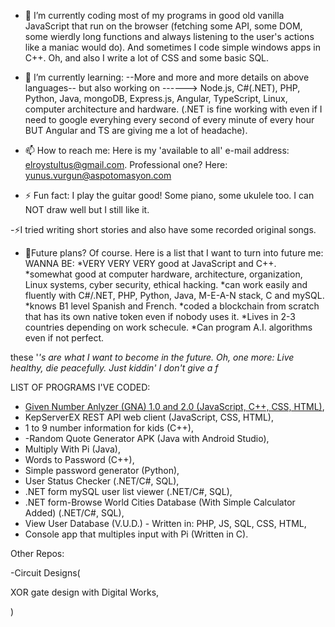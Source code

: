 - 🔭 I’m currently coding most of my programs in good old vanilla JavaScript that run on the browser (fetching some API, some DOM, some wierdly long functions and always listening to the user's actions like a maniac would do). And sometimes I code simple windows apps in C++. Oh, and also  I write a lot of CSS and some basic SQL.
- 🌱 I’m currently learning: --More and more and more details on above languages-- but also working on ------> Node.js, C#(.NET), PHP, Python, Java, mongoDB, Express.js, Angular, TypeScript, Linux, computer architecture and hardware. (.NET is fine working with even if I need to google everyhing every second of every minute of every hour BUT Angular and TS are giving me a lot of headache).

- 📫 How to reach me: Here is my 'available to all' e-mail address: elroystultus@gmail.com. Professional one? Here: yunus.vurgun@aspotomasyon.com

- ⚡ Fun fact: I play the guitar good! Some piano, some ukulele too. I can NOT draw well but I still like it.

-⚡I tried writing short stories and also have some recorded original songs.

- 🔭Future plans? Of course. Here is a list that I want to turn into future me:
WANNA BE:
*VERY VERY VERY good at JavaScript and C++.
*somewhat good at computer hardware, architecture, organization, Linux systems, cyber security, ethical hacking.
*can work easily and fluently with C#/.NET, PHP, Python, Java, M-E-A-N stack, C and mySQL.
*knows B1 level Spanish and French.
*coded a blockchain from scratch that has its own native token even if nobody uses it.
*Lives in 2-3 countries depending on work schecule.
*Can program A.I. algorithms even if not perfect.

these '*'s are what I want to become in the future. Oh, one more: Live healthy, die peacefully. Just kiddin' I don't give a f*


LIST OF PROGRAMS I'VE CODED:

- [Given Number Anlyzer (GNA) 1.0 and 2.0 (JavaScript, C++, CSS, HTML)](https://),
- KepServerEX REST API web client (JavaScript, CSS, HTML),
- 1 to 9 number information for kids (C++),
- -Random Quote Generator APK (Java with Android Studio),
- Multiply With Pi (Java),
- Words to Password (C++),
- Simple password generator (Python),
- User Status Checker (.NET/C#, SQL),
- .NET form mySQL user list viewer (.NET/C#, SQL),
- .NET form-Browse World Cities Database (With Simple Calculator Added) (.NET/C#, SQL),
- View User Database (V.U.D.) - Written in: PHP, JS, SQL, CSS, HTML,
- Console app that multiples input with Pi (Written in C).


Other Repos:

-Circuit Designs(

XOR gate design with Digital Works,

)

